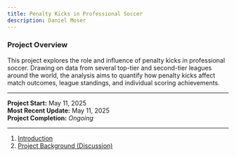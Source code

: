```yaml
---
title: Penalty Kicks in Professional Soccer
description: Daniel Moser
---
```


### **Project Overview**  
This project explores the role and influence of penalty kicks in professional soccer. Drawing on data from several top-tier and second-tier leagues around the world, the analysis aims to quantify how penalty kicks affect match outcomes, league standings, and individual scoring achievements.

***

**Project Start:** May 11, 2025  
**Most Recent Update:** May 11, 2025  
**Project Completion:** *Ongoing*

***

1. [Introduction](introduction)
1. [Project Background (Discussion)](background)
